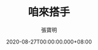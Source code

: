 ---
issue: 392
title: 咱來搭手
author: 張寶明
date: 2020-08-27T00:00:00.000+08:00
topic: 生活
difficulty: 1
wikidata: Q131449192
wikidata_link: https://www.wikidata.org/wiki/Q131449192
---